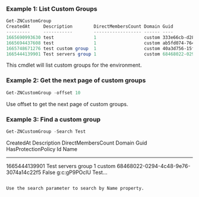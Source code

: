 ### Example 1: List Custom Groups
```powershell
Get-ZNCustomGroup
CreatedAt     Description        DirectMembersCount Domain Guid                                 HasProtectionPolicy Id           Name         Role Sid UpdatedAt
---------     -----------        ------------------ ------ ----                                 ------------------- --           ----         ---- --- ---------
1665690993630 test               1                  custom 333e66cb-d28e-40a2-ad55-d7a0288641fb False               g:c:7laiUyLK Renamed      3        1665761503450
1665694437608 test               1                  custom ab5fd074-7647-4040-be2e-b59491b813b7 False               g:c:Cr9U2U0z test2        3        1675886055136
1665748671276 test custom group  1                  custom 40a3d756-15f8-4b3b-b179-0475681e1587 False               g:c:VxKYVhvq test3        3        1665748671276
1665444139901 Test servers group 1                  custom 68468022-0294-4c48-9e76-3074a14c22f5 False               g:c:gP9POclU Test Servers 3        1665609451891
```

This cmdlet will list custom groups for the environment.

### Example 2: Get the next page of custom groups
```powershell
Get-ZNCustomGroup -offset 10

```

Use offset to get the next page of custom groups.

### Example 3: Find a custom group
```powershell
Get-ZNCustomGroup -Search Test
```
CreatedAt     Description        DirectMembersCount Domain Guid                                 HasProtectionPolicy Id           Name
---------     -----------        ------------------ ------ ----                                 ------------------- --           ---- 
1665444139901 Test servers group 1                  custom 68468022-0294-4c48-9e76-3074a14c22f5 False               g:c:gP9POclU Test…
```output

Use the search parameter to search by Name property.
